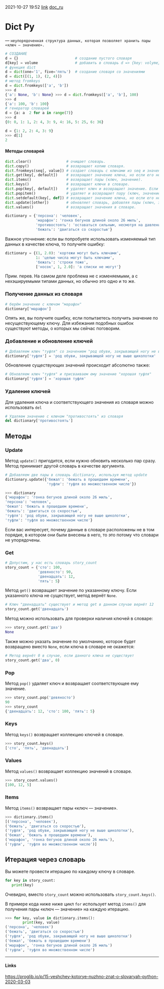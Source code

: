 2021-10-27 19:52
[link](https://tproger.ru/explain/python-dictionaries/) [doc_ru](https://pythonchik.ru/osnovy/slovari-v-python)
# Dict Py
 — `неупорядоченная структура данных, которая позволяет хранить пары «ключ — значение».` 
```python
# СОЗДАНИЕ
d = {}							# создание пустого словаря
d[key] = volume					# добавить в словарь d => {key: volyme}
# функция dict
d = dict(one='1', five='пять')	# создание словаря со значениями
d = dict([(1, 1), (2, 4)])
# метод fromkeys
d = dict.fromkeys(['a', 'b'])
>>> d
{'a': None, 'b': None} >>> d = dict.fromkeys(['a', 'b'], 100)
>>> d
{'a': 100, 'b': 100}
# генератор словарей
d = {a: a  2 for a in range(7)}
>>> d
{0: 0, 1: 1, 2: 4, 3: 9, 4: 16, 5: 25, 6: 36}

d = {1: 2, 2: 4, 3: 9}
>>> d[1]
2
```
#### Методы словарей
```python
dict.clear() 				# очищает словарь.
dict.copy()					# возвращает копию словаря.
dict.fromkeys(seq[, value]) # создает словарь с ключами из seq и значением value (по умолчанию None).
dict.get(key[, default]) 	# возвращает значение ключа, но если его нет, не бросает исключение, а возвращает default (по умолчанию None).
dict.items()				# возвращает пары (ключ, значение).
dict.keys() 				# возвращает ключи в словаре.
dict.pop(key[, default]) 	# удаляет ключ и возвращает значение. Если ключа нет, возвращает default (по умолчанию бросает исключение).
dict.popitem() 				# удаляет и возвращает пару (ключ, значение). Если словарь пуст, бросает исключение KeyError. Помните, что словари неупорядочены.
dict.setdefault(key[, def])	# возвращает значение ключа, но если его нет, не бросает исключение, а создает ключ с значением default (по умолчанию None).
dict.update([other]) 		# обновляет словарь, добавляя пары (ключ, значение) из other. Существующие ключи перезаписываются. Возвращает None (не новый словарь!).
dict.values() 				# возвращает значения в словаре.
```
```python
dictionary = {'персона': 'человек',
              'марафон': 'гонка бегунов длиной около 26 миль',
              'противостоять': 'оставаться сильным, несмотря на давление',
              'бежать': 'двигаться со скоростью'}
```
Важное уточнение: если вы попробуете использовать изменяемый тип данных в качестве ключа, то получите ошибку:
```python
dictionary = {(1, 2.0): 'кортежи могут быть ключами',
              1: 'целые числа могут быть ключами',
              'бежать': 'строки тоже', 
              ['носок', 1, 2.0]: 'а списки не могут'}
```
Прим. перев. На самом деле проблема не с изменяемыми, а с нехэшируемыми типами данных, но обычно это одно и то же.
### Получение данных из словаря
```python
# берём значение с ключом "марафон"
dictionary['марафон']
```
Опять же, вы получите ошибку, если попытаетесь получить значение по несуществующему ключу. Для избежания подобных ошибок существуют методы, о которых мы сейчас поговорим.
### Добавление и обновление ключей
```python
# Добавляем ключ "туфля" со значением "род обуви, закрывающей ногу не выше щиколотки"
dictionary['туфля'] = 'род обуви, закрывающей ногу не выше щиколотки'
```
Обновление существующих значений происходит абсолютно также:
```python
# Обновляем ключ "туфля" и присваиваем ему значение "хорошая туфля"
dictionary['туфля'] = 'хорошая туфля'
```
### Удаление ключей
Для удаления ключа и соответствующего значения из словаря можно использовать `del`
```python
# Удаляем значение с ключом "противостоять" из словаря
del dictionary['противостоять']
```
## Методы
### Update
Метод `update()` пригодится, если нужно обновить несколько пар сразу. Метод принимает другой словарь в качестве аргумента.
```python
# Добавляем две пары в словарь dictionary, используя метод update
dictionary.update({'бежал': 'бежать в прошедшем времени',
                   'туфли': 'туфля во множественном числе'})
```
```python
>>> dictionary
{'марафон': 'гонка бегунов длиной около 26 миль',
'персона': 'человек',
'бежал': 'бежать в прошедшем времени',
'бежать': 'двигаться со скоростью',
'туфля': 'род обуви, закрывающей ногу не выше щиколотки',
'туфли': 'туфля во множественном числе'}
```
Если вас интересует, почему данные в словаре расположены не в том порядке, в котором они были внесены в него, то это потому что словари не упорядочены.
### Get
```python
# Допустим, у нас есть словарь story_count
story_count = {'сто': 100,
               'девяносто': 90,
               'двенадцать': 12,
               'пять': 5}
```
Метод `get()` возвращает значение по указанному ключу. Если указанного ключа не существует, метод вернёт `None`.
```python
# Ключ "двенадцать" существует и метод get в данном случае вернёт 12
story_count.get('двенадцать')
```
Метод можно использовать для проверки наличия ключей в словаре:
```python
>>> story_count.get('два')
None
```

Также можно указать значение по умолчанию, которое будет возвращено вместо `None`, если ключа в словаре не окажется:

```python
# Метод вернёт 0 в случае, если данного ключа не существует
story_count.get('два', 0)
```

### Pop

Метод `pop()` удаляет ключ и возвращает соответствующее ему значение.

```python
>>> story_count.pop('девяносто')
90
>>> story_count
{'двенадцать': 12, 'сто': 100, 'пять': 5}
```

### Keys

Метод `keys()` возвращает коллекцию ключей в словаре.

```python
>>> story_count.keys()
['сто', 'пять', 'двенадцать']
```

### Values

Метод `values()` возвращает коллекцию значений в словаре.

```python
>>> story_count.values()
[100, 12, 5]
```

### Items

Метод `items()` возвращает пары «ключ — значение».

```python
>>> dictionary.items()
[('персона', 'человек'),
('бежать', 'двигаться со скоростью'),
('туфля', 'род обуви, закрывающей ногу не выше щиколотки'),
('бежал', 'бежать в прошедшем времени'),
('марафон', 'гонка бегунов длиной около 26 миль'),
('туфли', 'туфля во множественном числе')]
```

## Итерация через словарь

Вы можете провести итерацию по каждому ключу в словаре.

```python
for key in story_count:
   print(key)
```

Очевидно, вместо `story_count` можно использовать `story_count.keys()`.

В примере кода ниже ниже цикл `for` использует метод `items()` для получения пары «ключ — значение» на каждую итерацию.

```python
>>> for key, value in dictionary.items():
        print(key, value)
('персона', 'человек')
('бежать', 'двигаться со скоростью')
('туфля', 'род обуви, закрывающей ногу не выше щиколотки')
('бежал', 'бежать в прошедшем времени')
('марафон', 'гонка бегунов длиной около 26 миль')
('туфли', 'туфля во множественном числе')
```
_____________
#### Links
https://proglib.io/p/15-veshchey-kotorye-nuzhno-znat-o-slovaryah-python-2020-03-03

